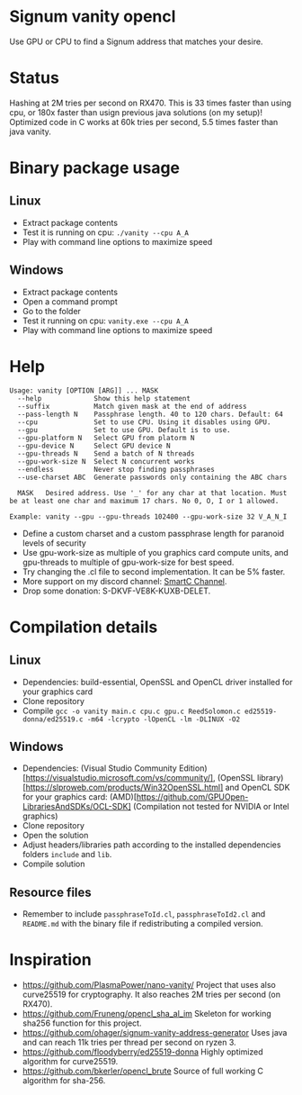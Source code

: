 # Signum vanity opencl
Use GPU or CPU to find a Signum address that matches your desire.

# Status
Hashing at 2M tries per second on RX470. This is 33 times faster than using cpu, or 180x faster than usign previous java solutions (on my setup)! Optimized code in C works at 60k tries per second, 5.5 times faster than java vanity.

# Binary package usage

## Linux
* Extract package contents
* Test it is running on cpu: `./vanity --cpu A_A`
* Play with command line options to maximize speed

## Windows
* Extract package contents
* Open a command prompt
* Go to the folder
* Test it running on cpu: `vanity.exe --cpu A_A`
* Play with command line options to maximize speed

# Help
```
Usage: vanity [OPTION [ARG]] ... MASK
  --help             Show this help statement
  --suffix           Match given mask at the end of address
  --pass-length N    Passphrase length. 40 to 120 chars. Default: 64
  --cpu              Set to use CPU. Using it disables using GPU.
  --gpu              Set to use GPU. Default is to use.
  --gpu-platform N   Select GPU from platorm N
  --gpu-device N     Select GPU device N
  --gpu-threads N    Send a batch of N threads
  --gpu-work-size N  Select N concurrent works
  --endless          Never stop finding passphrases
  --use-charset ABC  Generate passwords only containing the ABC chars

  MASK   Desired address. Use '_' for any char at that location. Must
be at least one char and maximum 17 chars. No 0, O, I or 1 allowed.

Example: vanity --gpu --gpu-threads 102400 --gpu-work-size 32 V_A_N_I
```

* Define a custom charset and a custom passphrase length for paranoid levels of security
* Use gpu-work-size as multiple of you graphics card compute units, and gpu-threads to multiple of gpu-work-size for best speed.
* Try changing the .cl file to second implementation. It can be 5% faster.
* More support on my discord channel: [SmartC Channel](https://discord.gg/pQHnBRYE5c).
* Drop some donation: S-DKVF-VE8K-KUXB-DELET.

# Compilation details

## Linux
* Dependencies: build-essential, OpenSSL and OpenCL driver installed for your graphics card
* Clone repository
* Compile `gcc -o vanity main.c cpu.c gpu.c ReedSolomon.c ed25519-donna/ed25519.c -m64 -lcrypto -lOpenCL -lm -DLINUX -O2`

## Windows
* Dependencies: (Visual Studio Community Edition)[https://visualstudio.microsoft.com/vs/community/], (OpenSSL library)[https://slproweb.com/products/Win32OpenSSL.html] and OpenCL SDK for your graphics card: (AMD)[https://github.com/GPUOpen-LibrariesAndSDKs/OCL-SDK] (Compilation not tested for NVIDIA or Intel graphics)
* Clone repository
* Open the solution
* Adjust headers/libraries path according to the installed dependencies folders `include` and `lib`.
* Compile solution

## Resource files
* Remember to include `passphraseToId.cl`, `passphraseToId2.cl` and `README.md` with the binary file if redistributing a compiled version.

# Inspiration
* https://github.com/PlasmaPower/nano-vanity/ Project that uses also curve25519 for cryptography. It also reaches 2M tries per second (on RX470).
* https://github.com/Fruneng/opencl_sha_al_im Skeleton for working sha256 function for this project.
* https://github.com/ohager/signum-vanity-address-generator Uses java and can reach 11k tries per thread per second on ryzen 3.
* https://github.com/floodyberry/ed25519-donna Highly optimized algorithm for curve25519.
* https://github.com/bkerler/opencl_brute Source of full working C algorithm for sha-256.

